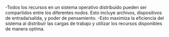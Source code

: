 -Todos los recursos en un sistema operativo distribuido pueden ser compartidos entre los diferentes nodos. Esto incluye archivos, dispositivos de entrada/salida, y poder de pensamiento.
-Esto maximiza la eficiencia del sistema al distribuir las cargas de trabajo y utilizar los recursos disponibles de manera optima. 